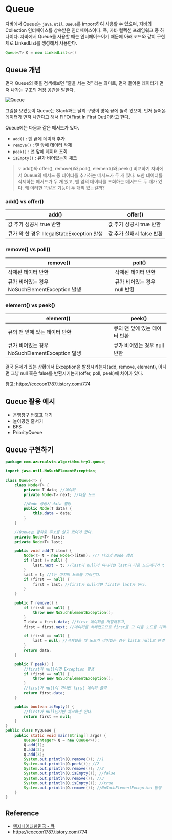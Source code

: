 # Queue

자바에서 Queue는 `java.util.Queue`를 import하여 사용할 수 있으며, 자바의 Collection 인터페이스를 상속받은 인터페이스이다. 즉, 자바 컬렉션 프레임워크 중 하나이다. 자바에서 Queue를 사용할 때는 인터페이스이기 때문에 아래 코드와 같이 구현체로 LinkedList를 생성해서 사용한다.

```java
Queue<T> Q = new LinkedList<>()
```

## Queue 개념

먼저 Queue의 뜻을 검색해보면 "줄을 서는 것" 라는 의미로, 먼저 들어온 데이터가 먼저 나가는 구조의 저장 공간을 말한다.

![Queue](https://user-images.githubusercontent.com/55525868/221825404-5a7ea39d-065c-4064-ad8d-1fb92688ef21.png)


그림을 보았듯이 Queue는 Stack과는 달리 구멍이 양쪽 끝에 뚫려 있으며, 먼저 들어온 데이터가 먼저 나간다고 해서 FIFO(First In First Out)이라고 한다.

Queue에는 다음과 같은 메서드가 있다.

- `add()` : 맨 끝에 데이터 추가
- `remove()` : 맨 앞에 데이터 삭제
- `peek()` : 맨 앞에 데이터 조회
- `isEmpty()` : 큐가 비어있는지 체크

> 💡 add()와 offer(), remove()와 poll(), element()와 peek() 비교하기
> 자바에서 Queue의 메서드 중 데이터를 추가하는 메서드가 두 개 있다. 또한 데이터를 삭제하는 메서드가 두 개 있고, 맨 앞의 데이터를 조회하는 메서드도 두 개가 있다. 왜 이러한 똑같은 기능이 두 개씩 있는걸까?

### add() vs offer()

|add()|offer()|
|------|---|
|값 추가 성공시 true 반환|값 추가 성공시 true 반환|
|큐가 꽉 찬 경우 IllegalStateException 발생|값 추가 실패시 false 반환|

### remove() vs poll()

|remove()|poll()|
|------|---|
|삭제된 데이터 반환|삭제된 데이터 반환|
|큐가 비어있는 경우 NoSuchElementException 발생|큐가 비어있는 경우 null 반환|

### element() vs peek()

|element()|peek()|
|------|---|
|큐의 맨 앞에 있는 데이터 반환|큐의 맨 앞에 있는 데이터 반환|
|큐가 비어있는 경우 NoSuchElementException 발생|큐가 비어있는 경우 null 반환|

결국 문제가 있는 상황에서 Exception을 발생시키는지(add, remove, element), 아니면 그냥 null 혹은 false를 반환시키는지(offer, poll, peek)에 차이가 있다.

참고: https://cocoon1787.tistory.com/774

## Queue 활용 예시

- 은행창구 번호표 대기
- 놀이공원 줄서기
- BFS
- PriorityQueue

## Queue 구현하기

```java
package com.azurealstn.algorithm.try1.queue;

import java.util.NoSuchElementException;

class Queue<T> {
    class Node<T> {
        private T data; //데이터
        private Node<T> next; //다음 노드

        //Node 생성시 data 할당
        public Node(T data) {
            this.data = data;
        }
    }

    //Queue는 앞뒤로 주소를 알고 있어야 한다.
    private Node<T> first;
    private Node<T> last;

    public void add(T item) {
        Node<T> t = new Node<>(item); //T 타입의 Node 생성
        if (last != null) {
            last.next = t; //last가 null이 아니라면 last의 다음 노드에다가 t 값 할당
        }
        last = t; //t는 마지막 노드를 가리킨다.
        if (first == null) {
            first = last; //first가 null이면 first는 last가 된다.
        }
    }

    public T remove() {
        if (first == null) {
            throw new NoSuchElementException();
        }
        T data = first.data; //first 데이터를 저장해두고,
        first = first.next; //데이터를 삭제했으므로 first를 그 다음 노드를 가리키게 한다.

        if (first == null) {
            last = null; //삭제했을 때 노드가 비어있는 경우 last도 null로 변경
        }
        return data;
    }

    public T peek() {
        //first가 null이면 Exception 발생
        if (first == null) {
            throw new NoSuchElementException();
        }
        //first가 null이 아니면 first 데이터 출력
        return first.data;
    }

    public boolean isEmpty() {
        //first가 null인지만 체크하면 된다.
        return first == null;
    }
}
public class MyQueue {
    public static void main(String[] args) {
        Queue<Integer> Q = new Queue<>();
        Q.add(1);
        Q.add(2);
        Q.add(3);
        System.out.println(Q.remove()); //1
        System.out.println(Q.peek()); //2
        System.out.println(Q.remove()); //2
        System.out.println(Q.isEmpty()); //false
        System.out.println(Q.remove()); //3
        System.out.println(Q.isEmpty()); //true
        System.out.println(Q.remove()); //NoSuchElementException 발생
    }
}

```

## Reference

- [엔지니어대한민국 - 큐](https://www.youtube.com/watch?v=W3jNbNGyjMs)
- https://cocoon1787.tistory.com/774